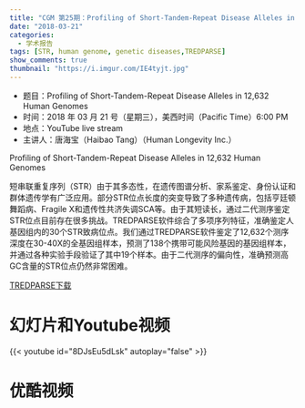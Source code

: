 ```yaml
---
title: "CGM 第25期：Profiling of Short-Tandem-Repeat Disease Alleles in 12,632 Human Genomes"
date: "2018-03-21"
categories:
  - 学术报告
tags: [STR, human genome, genetic diseases,TREDPARSE]
show_comments: true
thumbnail: "https://i.imgur.com/IE4tyjt.jpg"
---
```


- 题目：Profiling of Short-Tandem-Repeat Disease Alleles in 12,632 Human Genomes
- 时间：2018 年 03 月 21 号（星期三），美西时间（Pacific Time）6:00 PM
- 地点：YouTube live stream 
- 主讲人：唐海宝（Haibao Tang）（Human Longevity Inc.）

Profiling of Short-Tandem-Repeat Disease Alleles in 12,632 Human Genomes

短串联重复序列（STR）由于其多态性，在遗传图谱分析、家系鉴定、身份认证和群体遗传学有广泛应用。部分STR位点长度的突变导致了多种遗传病，包括亨廷顿舞蹈病、Fragile X和遗传性共济失调SCA等。由于其短读长，通过二代测序鉴定STR位点目前存在很多挑战。TREDPARSE软件综合了多项序列特征，准确鉴定人基因组内的30个STR致病位点。我们通过TREDPARSE软件鉴定了12,632个测序深度在30-40X的全基因组样本，预测了138个携带可能风险基因的基因组样本，并通过各种实验手段验证了其中19个样本。由于二代测序的偏向性，准确预测高GC含量的STR位点仍然非常困难。


[TREDPARSE下载](https://github.com/humanlongevity/tredparse )


# 幻灯片和Youtube视频

{{< youtube id="8DJsEu5dLsk" autoplay="false" >}}


# 优酷视频



